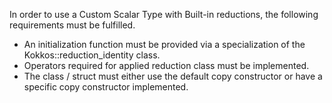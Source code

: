 In order to use a Custom Scalar Type with Built-in reductions, the following requirements must be fulfilled.

   * An initialization function must be provided via a specialization of the Kokkos::reduction_identity<T> class.  
   * Operators required for applied reduction class must be implemented.
   * The class / struct must either use the default copy constructor or have a specific copy constructor 
     implemented. 
